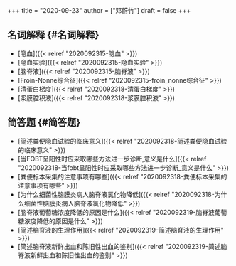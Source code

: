 +++
title = "2020-09-23"
author = ["邓蔚竹"]
draft = false
+++

## 名词解释 {#名词解释}

-   [隐血]({{< relref "2020092315-隐血" >}})
-   [隐血实验]({{< relref "2020092315-隐血实验" >}})
-   [脑脊液]({{< relref "2020092315-脑脊液" >}})
-   [Froin-Nonne综合征]({{< relref "2020092315-froin_nonne综合征" >}})
-   [清蛋白梯度]({{< relref "2020092318-清蛋白梯度" >}})
-   [浆膜腔积液]({{< relref "2020092318-浆膜腔积液" >}})


## 简答题 {#简答题}

-   [简述粪便隐血试验的临床意义]({{< relref "2020092318-简述粪便隐血试验的临床意义" >}})
-   [当FOBT呈阳性时应采取哪些方法进一步诊断,意义是什么]({{< relref "2020092318-当fobt呈阳性时应采取哪些方法进一步诊断_意义是什么" >}})
-   [粪便标本采集的注意事项有哪些]({{< relref "2020092318-粪便标本采集的注意事项有哪些" >}})
-   [为什么细菌性脑膜炎病人脑脊液氯化物降低]({{< relref "2020092318-为什么细菌性脑膜炎病人脑脊液氯化物降低" >}})
-   [脑脊液葡萄糖浓度降低的原因是什么]({{< relref "2020092319-脑脊液葡萄糖浓度降低的原因是什么" >}})
-   [简述脑脊液的生理作用]({{< relref "2020092319-简述脑脊液的生理作用" >}})
-   [简述脑脊液新鲜出血和陈旧性出血的鉴别]({{< relref "2020092319-简述脑脊液新鲜出血和陈旧性出血的鉴别" >}})
